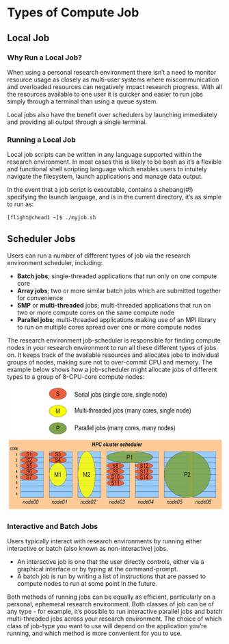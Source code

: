# Types of Compute Job

## Local Job

### Why Run a Local Job?

When using a personal research environment there isn’t a need to monitor resource usage as closely as multi-user systems where miscommunication and overloaded resources can negatively impact research progress. With all the resources available to one user it is quicker and easier to run jobs simply through a terminal than using a queue system.

Local jobs also have the benefit over schedulers by launching immediately and providing all output through a single terminal.

### Running a Local Job

Local job scripts can be written in any language supported within the research environment. In most cases this is likely to be bash as it’s a flexible and functional shell scripting language which enables users to intuitely navigate the filesystem, launch applications and manage data output.

In the event that a job script is executable, contains a shebang(#!) specifying the launch language, and is in the current directory, it’s as simple to run as:

```bash
[flight@chead1 ~]$ ./myjob.sh
```

## Scheduler Jobs

Users can run a number of different types of job via the research environment scheduler, including:

- **Batch jobs**; single-threaded applications that run only on one compute core
- **Array jobs**; two or more similar batch jobs which are submitted together for convenience
- **SMP** or **multi-threaded** jobs; multi-threaded applications that run on two or more compute cores on the same compute node
- **Parallel jobs**; multi-threaded applications making use of an MPI library to run on multiple cores spread over one or more compute nodes

The research environment job-scheduler is responsible for finding compute nodes in your research environment to run all these different types of jobs on. It keeps track of the available resources and allocates jobs to individual groups of nodes, making sure not to over-commit CPU and memory. The example below shows how a job-scheduler might allocate jobs of different types to a group of 8-CPU-core compute nodes:

![](img/tetris.jpg)

### Interactive and Batch Jobs

Users typically interact with research environments by running either interactive or batch (also known as non-interactive) jobs.

- An interactive job is one that the user directly controls, either via a graphical interface or by typing at the command-prompt.
- A batch job is run by writing a list of instructions that are passed to compute nodes to run at some point in the future.

Both methods of running jobs can be equally as efficient, particularly on a personal, ephemeral research environment. Both classes of job can be of any type - for example, it’s possible to run interactive parallel jobs and batch multi-threaded jobs across your research environment. The choice of which class of job-type you want to use will depend on the application you’re running, and which method is more convenient for you to use.
